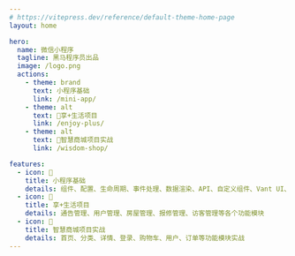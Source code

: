 ```yaml
---
# https://vitepress.dev/reference/default-theme-home-page
layout: home

hero:
  name: 微信小程序
  tagline: 黑马程序员出品
  image: /logo.png
  actions:
    - theme: brand
      text: 小程序基础
      link: /mini-app/
    - theme: alt
      text: 🥇享+生活项目
      link: /enjoy-plus/
    - theme: alt
      text: 🥈智慧商城项目实战
      link: /wisdom-shop/

features:
  - icon: 🎯
    title: 小程序基础
    details: 组件、配置、生命周期、事件处理、数据渲染、API、自定义组件、Vant UI、分包加载等
  - icon: 🥇
    title: 享+生活项目
    details: 通告管理、用户管理、房屋管理、报修管理、访客管理等各个功能模块
  - icon: 🥈
    title: 智慧商城项目实战
    details: 首页、分类、详情、登录、购物车、用户、订单等功能模块实战
---
```

